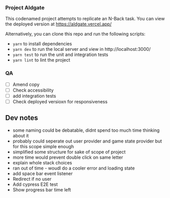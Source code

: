 ### Project Aldgate

This codenamed project attempts to replicate an N-Back task. You can view the deployed version at https://aldgate.vercel.app/

Alternatively, you can clone this repo and run the following scripts:

- `yarn` to install dependencies
- `yarn dev` to run the local server and view in http://localhost:3000/
- `yarn test` to run the unit and integration tests
- `yarn lint` to lint the project

### QA

- [ ] Amend copy
- [ ] Check accessibility
- [ ] add integration tests
- [ ] Check deployed versioxn for responsiveness

## Dev notes

- some naming could be debatable, didnt spend too much time thinking about it
- probably could seperate out user provider and game state provider but for this scope simple enough
- simplified some structure for sake of scope of project
- more time would prevent double click on same letter
- explain whole stack choices
- ran out of time - woudl do a cooler error and loading state
- add space bar event listener
- Redirect if no user
- Add cypress E2E test
- Show progress bar time left
